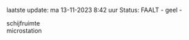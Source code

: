 laatste update: 
ma 13-11-2023  8:42   uur 
Status: FAALT - geel - 
<div class="service Y">schijfruimte</div><div class="service Y">microstation</div>